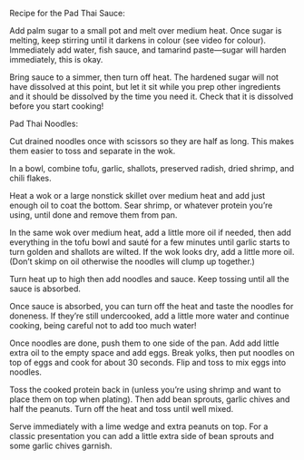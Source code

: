 Recipe for the Pad Thai Sauce:


Add palm sugar to a small pot and melt over medium heat. Once sugar is melting, keep stirring until it darkens in colour (see video for colour). Immediately add water, fish sauce, and tamarind paste—sugar will harden immediately, this is okay.

Bring sauce to a simmer, then turn off heat. The hardened sugar will not have dissolved at this point, but let it sit while you prep other ingredients and it should be dissolved by the time you need it. Check that it is dissolved before you start cooking!


Pad Thai Noodles:

Cut drained noodles once with scissors so they are half as long. This makes them easier to toss and separate in the wok.

In a bowl, combine tofu, garlic, shallots, preserved radish, dried shrimp, and chili flakes.

Heat a wok or a large nonstick skillet over medium heat and add just enough oil to coat the bottom. Sear shrimp, or whatever protein you’re using, until done and remove them from pan.

In the same wok over medium heat, add a little more oil if needed, then add everything in the tofu bowl and sauté for a few minutes until garlic starts to turn golden and shallots are wilted. If the wok looks dry, add a little more oil. (Don’t skimp on oil otherwise the noodles will clump up together.) 

Turn heat up to high then add noodles and sauce. Keep tossing until all the sauce is absorbed.

Once sauce is absorbed, you can turn off the heat and taste the noodles for doneness. If they’re still undercooked, add a little more water and continue cooking, being careful not to add too much water!

Once noodles are done, push them to one side of the pan. Add add little extra oil to the empty space and add eggs. Break yolks, then put noodles on top of eggs and cook for about 30 seconds. Flip and toss to mix eggs into noodles. 

Toss the cooked protein back in (unless you’re using shrimp and want to place them on top when plating). Then add bean sprouts, garlic chives and half the peanuts. Turn off the heat and toss until well mixed.

Serve immediately with a lime wedge and extra peanuts on top. For a classic presentation you can add a little extra side of bean sprouts and some garlic chives garnish.